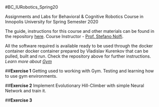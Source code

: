 #BC_IURobotics_Spring20

Assignments and Labs for Behavioral & Cognitive Robotics Course in Innopolis University for Spring Semester 2020

The guide, instructions for this course and other materials can be found in the repository [here](https://github.com/snolfi/evorobotpy). Course Instructor - [Prof. Stefano Nolfi](https://scholar.google.com/citations?user=YVqJ_u8AAAAJ&hl=en). 

All the software required is available ready to be used through the docker container docker container prepared by Vladislav Kurenkov that can be pulled, built and run. Check the repository above for further instructions. 
*Learn more about [Gym](http://gym.openai.com/docs/#background-why-gym-2016)*


##**Exercise 1** 
Getting used to working with Gym.
Testing and learning how to use gym environments.

##**Exercise 2**
 Implement Evolutionary Hill-Climber with simple Neural Network and train it.

##**Exercise 3**
